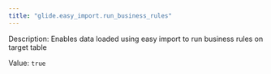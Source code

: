 ```yaml
---
title: "glide.easy_import.run_business_rules"
---
```


Description: Enables data loaded using easy import to run business rules on target table

Value: `true`